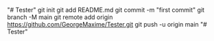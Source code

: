 "# Tester"  git init git add README.md git commit -m "first commit" git branch -M main git remote add origin https://github.com/GeorgeMaxime/Tester.git git push -u origin main
"# Tester" 
